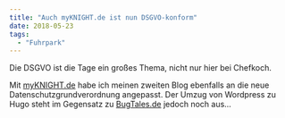 ```yaml
---
title: "Auch myKNIGHT.de ist nun DSGVO-konform"
date: 2018-05-23
tags:
  - "Fuhrpark"
---
```


Die DSGVO ist die Tage ein großes Thema, nicht nur hier bei Chefkoch.

Mit [myKNIGHT.de](https://www.myknight.de) habe ich meinen zweiten Blog ebenfalls an die neue Datenschutzgrundverordnung angepasst. Der Umzug von Wordpress zu Hugo steht im Gegensatz zu [BugTales.de](https://www.bugtales.de) jedoch noch aus…
